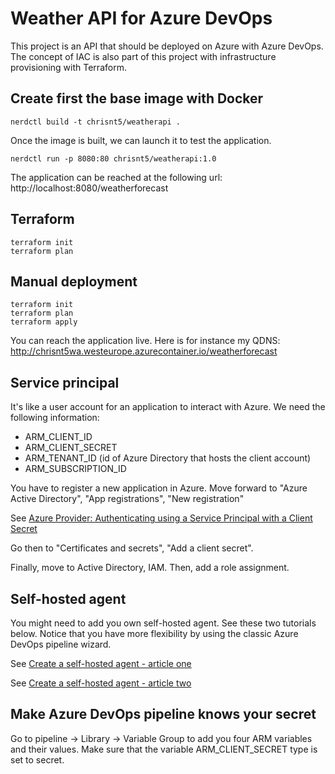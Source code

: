 # Weather API for Azure DevOps

This project is an API that should be deployed on Azure with Azure DevOps.
The concept of IAC is also part of this project with infrastructure provisioning with Terraform.

## Create first the base image with Docker

    nerdctl build -t chrisnt5/weatherapi .

Once the image is built, we can launch it to test the application.

    nerdctl run -p 8080:80 chrisnt5/weatherapi:1.0

The application can be reached at the following url: http://localhost:8080/weatherforecast

## Terraform

    terraform init
    terraform plan

## Manual deployment

    terraform init
    terraform plan
    terraform apply

You can reach the application live. Here is for instance my QDNS: 
http://chrisnt5wa.westeurope.azurecontainer.io/weatherforecast

## Service principal

It's like a user account for an application to interact with Azure. We need the following information:

- ARM_CLIENT_ID
- ARM_CLIENT_SECRET
- ARM_TENANT_ID (id of Azure Directory that hosts the client account)
- ARM_SUBSCRIPTION_ID

You have to register a new application in Azure. Move forward to "Azure Active Directory", "App registrations", "New registration"

See [Azure Provider: Authenticating using a Service Principal with a Client Secret](https://registry.terraform.io/providers/hashicorp/azurerm/latest/docs/guides/service_principal_client_secret)

Go then to "Certificates and secrets", "Add a client secret".

Finally, move to Active Directory, IAM. Then, add a role assignment.
## Self-hosted agent

You might need to add you own self-hosted agent. See these two tutorials below. Notice that you have more flexibility by using the classic Azure DevOps pipeline wizard.

See [Create a self-hosted agent - article one](http://www.muhammetatalay.com/2021/11/self-hosted-agent-on-azure-pipelines.html)

See [Create a self-hosted agent - article two](https://medium.com/@cloudlabs01/running-azure-self-hosted-agent-in-azure-container-instance-aci-ad1fa338d769)

## Make Azure DevOps pipeline knows your secret

Go to pipeline -> Library -> Variable Group to add you four ARM variables and their values. Make sure that the variable ARM_CLIENT_SECRET type is set to secret.
